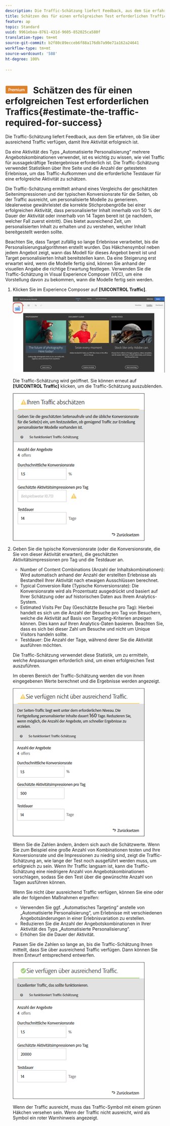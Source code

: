 ```yaml
---
description: Die Traffic-Schätzung liefert Feedback, aus dem Sie erfahren, ob Sie über ausreichend Traffic verfügen, damit Ihre Aktivität erfolgreich ist.
title: Schätzen des für einen erfolgreichen Test erforderlichen Traffics
feature: ap
topic: Standard
uuid: 9961ebaa-8761-431d-9605-852025ca580f
translation-type: tm+mt
source-git-commit: b2f80c89ecceb6f88a176db7a90e71a162a24641
workflow-type: tm+mt
source-wordcount: '588'
ht-degree: 100%

---
```



# ![PREMIUM](/help/assets/premium.png) Schätzen des für einen erfolgreichen Test erforderlichen Traffics{#estimate-the-traffic-required-for-success}

Die Traffic-Schätzung liefert Feedback, aus dem Sie erfahren, ob Sie über ausreichend Traffic verfügen, damit Ihre Aktivität erfolgreich ist.

Da eine Aktivität des Typs „Automatisierte Personalisierung“ mehrere Angebotskombinationen verwendet, ist es wichtig zu wissen, wie viel Traffic für aussagekräftige Testergebnisse erforderlich ist. Die Traffic-Schätzung verwendet Statistiken über Ihre Seite und die Anzahl der getesteten Erlebnisse, um das Traffic-Aufkommen und die erforderliche Testdauer für eine erfolgreiche Aktivität zu schätzen.

Die Traffic-Schätzung ermittelt anhand eines Vergleichs der geschätzten Seitenimpressionen und der typischen Konversionsrate für die Seiten, ob der Traffic ausreicht, um personalisierte Modelle zu generieren. Idealerweise gewährleistet die korrekte Stichprobengröße bei einer erfolgreichen Aktivität, dass personalisierter Inhalt innerhalb von 50 % der Dauer der Aktivität oder innerhalb von 14 Tagen bereit ist (je nachdem, welcher Fall zuerst eintritt). Dies bietet ausreichend Zeit, um personalisierten Inhalt zu erhalten und zu verstehen, welcher Inhalt bereitgestellt werden sollte.

Beachten Sie, dass Target zufällig so lange Erlebnisse verarbeitet, bis die Personalisierungsalgorithmen erstellt wurden. Das Häkchensymbol neben jedem Angebot zeigt, wann das Modell für dieses Angebot bereit ist und Target personalisierten Inhalt bereitstellen kann. Da eine Steigerung erst erwartet wird, wenn die Modelle fertig sind, können Sie anhand der visuellen Angabe die richtige Erwartung festlegen. Verwenden Sie die Traffic-Schätzung in Visual Experience Composer (VEC), um eine Vorstellung davon zu bekommen, wann die Modelle fertig sein werden.

1. Klicken Sie im Experience Composer auf **[!UICONTROL Traffic]**.

   ![Traffic-Symbol](/help/c-activities/t-automated-personalization/assets/icon-traffic.png)

   Die Traffic-Schätzung wird geöffnet. Sie können erneut auf **[!UICONTROL Traffic]** klicken, um die Traffic-Schätzung auszublenden.

   ![](assets/ap_est.png)

1. Geben Sie die typische Konversionsrate (oder die Konversionsrate, die Sie von dieser Aktivität erwarten), die geschätzten Aktivitätsimpressionen pro Tag und die Testdauer an.

   * Number of Content Combinations (Anzahl der Inhaltskombinationen): Wird automatisch anhand der Anzahl der erstellten Erlebnisse als Bestandteil Ihrer Aktivität nach etwaigen Ausschlüssen berechnet.
   * Typical Conversion Rate (Typische Konversionsrate): Die Konversionsrate wird als Prozentsatz ausgedrückt und basiert auf Ihrer Schätzung oder auf historischen Daten aus Ihrem Analytics-System.
   * Estimated Visits Per Day (Geschätzte Besuche pro Tag): Hierbei handelt es sich um die Anzahl der Besuche pro Tag von Besuchern, welche die Aktivität auf Basis von Targeting-Kriterien anzeigen können. Dies kann auf Ihren Analytics-Daten basieren. Beachten Sie, dass es sich bei dieser Zahl um Besuche und nicht um Unique Visitors handeln sollte.
   * Testdauer: Die Anzahl der Tage, während derer Sie die Aktivität ausführen möchten.

   Die Traffic-Schätzung verwendet diese Statistik, um zu ermitteln, welche Anpassungen erforderlich sind, um einen erfolgreichen Test auszuführen.

   Im oberen Bereich der Traffic-Schätzung werden die von ihnen eingegebenen Werte berechnet und die Ergebnisse werden angezeigt.

   ![](assets/ap_est_no.png)

   Wenn Sie die Zahlen ändern, ändern sich auch die Schätzwerte. Wenn Sie zum Beispiel eine große Anzahl von Kombinationen testen und Ihre Konversionsrate und die Impressionen zu niedrig sind, zeigt die Traffic-Schätzung an, wie lange der Test noch ausgeführt werden muss, um erfolgreich zu sein. Wenn Ihr Traffic langsam ist, kann die Traffic-Schätzung eine niedrigere Anzahl von Angebotskombinationen vorschlagen, sodass Sie den Test über die gewünschte Anzahl von Tagen ausführen können.

   Wenn Sie nicht über ausreichend Traffic verfügen, können Sie eine oder alle der folgenden Maßnahmen ergreifen:

   * Verwenden Sie ggf. „Automatisches Targeting“ anstelle von „Automatisierte Personalisierung“, um Erlebnisse mit verschiedenen Angebotsänderungen in einer Erlebnisvariation zu erstellen.
   * Reduzieren Sie die Anzahl der Angebotskombinationen in Ihrer Aktivität des Typs „Automatisierte Personalisierung“.
   * Erhöhen Sie die Dauer der Aktivität.

   Passen Sie die Zahlen so lange an, bis die Traffic-Schätzung Ihnen mitteilt, dass Sie über ausreichend Traffic verfügen. Dann können Sie Ihren Entwurf entsprechend entwerfen.

   ![](assets/ap_est_yes.png)

   Wenn der Traffic ausreicht, muss das Traffic-Symbol mit einem grünen Häkchen versehen sein. Wenn der Traffic nicht ausreicht, wird als Symbol ein roter Warnhinweis angezeigt.
